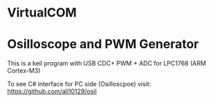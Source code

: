 # VirtualCOM
# Osilloscope and PWM Generator

This is a keil program with USB CDC+ PWM + ADC for LPC1768 (ARM Cortex-M3)


To see C# interface for PC side (Osilloscpoe) visit: https://github.com/ali10129/osil

